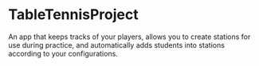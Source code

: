 # TableTennisProject
 An app that keeps tracks of your players, allows you to create stations for use during practice, and automatically adds students into stations according to your configurations.
